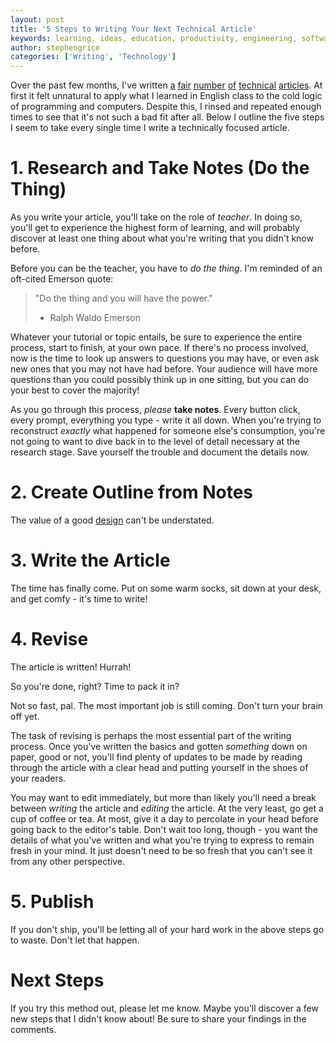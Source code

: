 ```yaml
---
layout: post
title: '5 Steps to Writing Your Next Technical Article'
keywords: learning, ideas, education, productivity, engineering, software engineering, technology, writing, techniques
author: stephengrice
categories: ['Writing', 'Technology']
---
```


Over the past few months, I've written [a]() [fair]() [number]() [of]() [technical]() [articles](). At first it felt unnatural to apply what I learned in English class to the cold logic of programming and computers. Despite this, I rinsed and repeated enough times to see that it's not such a bad fit after all. Below I outline the five steps I seem to take every single time I write a technically focused article.

# 1. Research and Take Notes (Do the Thing)

As you write your article, you'll take on the role of *teacher*. In doing so, you'll get to experience the highest form of learning, and will probably discover at least one thing about what you're writing that you didn't know before.

Before you can be the teacher, you have to *do the thing*. I'm reminded of an oft-cited Emerson quote:

>"Do the thing and you will have the power."
>- Ralph Waldo Emerson

Whatever your tutorial or topic entails, be sure to experience the entire process, start to finish, at your own pace. If there's no process involved, now is the time to look up answers to questions you may have, or even ask new ones that you may not have had before. Your audience will have more questions than you could possibly think up in one sitting, but you can do your best to cover the majority!

As you go through this process, *please* **take notes**. Every button click, every prompt, everything you type - write it all down. When you're trying to reconstruct *exactly* what happened for someone else's consumption, you're not going to want to dive back in to the level of detail necessary at the research stage. Save yourself the trouble and document the details now.

# 2. Create Outline from Notes

The value of a good [design]() can't be understated.

# 3. Write the Article

The time has finally come. Put on some warm socks, sit down at your desk, and get comfy - it's time to write!

# 4. Revise

The article is written! Hurrah!

So you're done, right? Time to pack it in?

Not so fast, pal. The most important job is still coming. Don't turn your brain off yet.

The task of revising is perhaps the most essential part of the writing process. Once you've written the basics and gotten *something* down on paper, good or not, you'll find plenty of updates to be made by reading through the article with a clear head and putting yourself in the shoes of your readers.

You may want to edit immediately, but more than likely you'll need a break between *writing* the article and *editing* the article. At the very least, go get a cup of coffee or tea. At most, give it a day to percolate in your head before going back to the editor's table. Don't wait too long, though - you want the details of what you've written and what you're trying to express to remain fresh in your mind. It just doesn't need to be so fresh that you can't see it from any other perspective.

# 5. Publish

If you don't ship, you'll be letting all of your hard work in the above steps go to waste. Don't let that happen.

# Next Steps

If you try this method out, please let me know. Maybe you'll discover a few new steps that I didn't know about! Be sure to share your findings in the comments.
